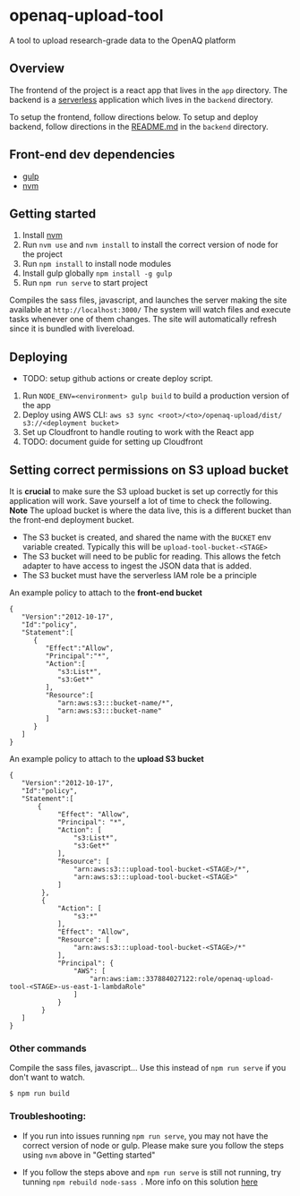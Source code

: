 # openaq-upload-tool

A tool to upload research-grade data to the OpenAQ platform

## Overview

The frontend of the project is a react app that lives in the `app` directory. The backend is a [serverless](https://www.serverless.com/) application which lives in the `backend` directory. 

To setup the frontend, follow directions below. To setup and deploy backend, follow directions in the [README.md](./backend/README.md) in the `backend` directory.  

## Front-end dev dependencies 

- [gulp](https://github.com/gulpjs/gulp)
- [nvm](https://github.com/nvm-sh/nvm#install-script)

## Getting started

1. Install [nvm](https://github.com/nvm-sh/nvm#install-script) 
2. Run `nvm use` and `nvm install` to install the correct version of node for the project
3. Run `npm install` to install node modules 
4. Install gulp globally `npm install -g gulp`
5. Run `npm run serve` to start project

Compiles the sass files, javascript, and launches the server making the site available at `http://localhost:3000/`
The system will watch files and execute tasks whenever one of them changes.
The site will automatically refresh since it is bundled with livereload.

## Deploying 

- TODO: setup github actions or create deploy script.

1. Run `NODE_ENV=<environment> gulp build` to build a production version of the app 
2. Deploy using AWS CLI: `aws s3 sync <root>/<to>/openaq-upload/dist/ s3://<deployment bucket>`
3. Set up Cloudfront to handle routing to work with the React app 
4. TODO: document guide for setting up Cloudfront 

## Setting correct permissions on S3 upload bucket

It is **crucial** to make sure the S3 upload bucket is set up correctly for this application will work. Save yourself a lot of time to check the following. **Note** The upload bucket is where the data live, this is a different bucket than the front-end deployment bucket.

- The S3 bucket is created, and shared the name with the `BUCKET` env variable created. Typically this will be `upload-tool-bucket-<STAGE>`
- The S3 bucket will need to be public for reading. This allows the fetch adapter to have access to ingest the JSON data that is added.
- The S3 bucket must have the serverless IAM role be a principle

An example policy to attach to the **front-end bucket**

```
{
   "Version":"2012-10-17",
   "Id":"policy",
   "Statement":[
      {
         "Effect":"Allow",
         "Principal":"*",
         "Action":[
            "s3:List*",
            "s3:Get*"
         ],
         "Resource":[
            "arn:aws:s3:::bucket-name/*",
            "arn:aws:s3:::bucket-name"
         ]
      }
   ]
}
```

An example policy to attach to the **upload S3 bucket**

```
{
   "Version":"2012-10-17",
   "Id":"policy",
   "Statement":[
       {
            "Effect": "Allow",
            "Principal": "*",
            "Action": [
                "s3:List*",
                "s3:Get*"
            ],
            "Resource": [
                "arn:aws:s3:::upload-tool-bucket-<STAGE>/*",
                "arn:aws:s3:::upload-tool-bucket-<STAGE>"
            ]
        },
        {
            "Action": [
                "s3:*"
            ],
            "Effect": "Allow",
            "Resource": [
                "arn:aws:s3:::upload-tool-bucket-<STAGE>/*"
            ],
            "Principal": {
                "AWS": [
                    "arn:aws:iam::337884027122:role/openaq-upload-tool-<STAGE>-us-east-1-lambdaRole"
                ]
            }
        }
   ]
}
```

### Other commands
Compile the sass files, javascript... Use this instead of ```npm run serve``` if you don't want to watch.
```
$ npm run build
```

### Troubleshooting: 

- If you run into issues running `npm run serve`, you may not have the correct version of node or gulp. Please make sure you follow the steps using `nvm` above in "Getting started"

- If you follow the steps above and `npm run serve` is still not running, try tunning `npm rebuild node-sass
`. More info on this solution [here](https://stackoverflow.com/questions/55921442/how-to-fix-referenceerror-primordials-is-not-defined-in-node/58022933#58022933)
